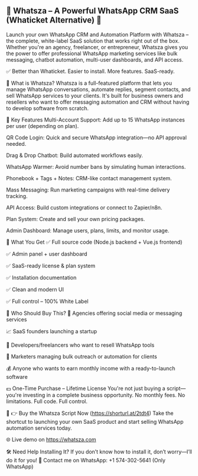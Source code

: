 ## 💬 Whatsza – A Powerful WhatsApp CRM SaaS (Whaticket Alternative) 🚀

Launch your own WhatsApp CRM and Automation Platform with Whatsza – the complete, white-label SaaS solution that works right out of the box.
Whether you're an agency, freelancer, or entrepreneur, Whatsza gives you the power to offer professional WhatsApp marketing services like bulk messaging, chatbot automation, multi-user dashboards, and API access.

✅ Better than Whaticket. Easier to install. More features. SaaS-ready.

🧠 What is Whatsza?
Whatsza is a full-featured platform that lets you manage WhatsApp conversations, automate replies, segment contacts, and sell WhatsApp services to your clients. It's built for business owners and resellers who want to offer messaging automation and CRM without having to develop software from scratch.

🚀 Key Features
Multi-Account Support: Add up to 15 WhatsApp instances per user (depending on plan).

QR Code Login: Quick and secure WhatsApp integration—no API approval needed.

Drag & Drop Chatbot: Build automated workflows easily.

WhatsApp Warmer: Avoid number bans by simulating human interactions.

Phonebook + Tags + Notes: CRM-like contact management system.

Mass Messaging: Run marketing campaigns with real-time delivery tracking.

API Access: Build custom integrations or connect to Zapier/n8n.

Plan System: Create and sell your own pricing packages.

Admin Dashboard: Manage users, plans, limits, and monitor usage.

🧩 What You Get
✅ Full source code (Node.js backend + Vue.js frontend)

✅ Admin panel + user dashboard

✅ SaaS-ready license & plan system

✅ Installation documentation

✅ Clean and modern UI

✅ Full control – 100% White Label

🎯 Who Should Buy This?
💼 Agencies offering social media or messaging services

📈 SaaS founders launching a startup

🧠 Developers/freelancers who want to resell WhatsApp tools

🛒 Marketers managing bulk outreach or automation for clients

💰 Anyone who wants to earn monthly income with a ready-to-launch software

💵 One-Time Purchase – Lifetime License
You're not just buying a script—you're investing in a complete business opportunity.
No monthly fees. No limitations. Full code. Full control.


🛒 👉 Buy the Whatsza Script Now (https://shorturl.at/2tdt4)
Take the shortcut to launching your own SaaS product and start selling WhatsApp automation services today.

🌐 Live demo on https://whatsza.com

🛠 Need Help Installing It?
If you don’t know how to install it, don’t worry—I’ll do it for you!
💬 Contact me on WhatsApp: +1 574-302-5641 (Only WhatsApp)
